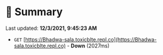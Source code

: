 # 📖 Summary
Last updated: **12/3/2021, 9:45:23 AM**

- `GET` [https://Bhadwa-sala.toxicblte.repl.co](https://Bhadwa-sala.toxicblte.repl.co) - **Down** (2027ms)
